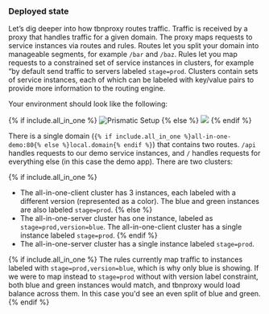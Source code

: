### Deployed state

Let’s dig deeper into how tbnproxy routes traffic. Traffic is received by a
proxy that handles traffic for a given domain. The proxy maps requests to
service instances via routes and rules. Routes let you split your domain into
manageable segments, for example `/bar` and `/baz`. Rules let you map requests
to a constrained set of service instances in clusters, for example “by default
send traffic to servers labeled `stage=prod`. Clusters contain sets of service
instances, each of which can be labeled with key/value pairs to provide more
information to the routing engine.

Your environment should look like the following:

{% if include.all_in_one %}
![Prismatic Setup](https://d16co4vs2i1241.cloudfront.net/uploads/tutorial_image/file/636842997144618507/0d8f89bd404654ad9ce3e35ee9d38960dd34c35661e89fcb561b6ae20e422283/column_sized_prismatic-setup.png)
{% else %}
<img src="https://img.turbinelabs.io/2017-03-17/prismatic-setup-kube-1.png"/>
{% endif %}

There is a single domain (`{% if include.all_in_one %}all-in-one-demo:80{% else
%}local.domain{% endif %}`) that contains two routes. `/api` handles requests to
our demo service instances, and `/` handles requests for everything else (in
this case the demo app). There are two clusters:

{% if include.all_in_one %}
- The all-in-one-client cluster has 3 instances, each labeled with a
different version (represented as a color). The blue and green instances are
also labeled `stage=prod`.
{% else %}
- The all-in-one-server cluster has one instance, labeled as
`stage=prod,version=blue`. The all-in-one-client cluster has a single instance
labeled `stage=prod`.
{% endif %}
- The all-in-one-server cluster has a single instance labeled
`stage=prod`.

{% if include.all_in_one %}
The rules currently map traffic to instances labeled with
`stage=prod,version=blue`, which is why only blue is showing. If we were to map
instead to `stage=prod` without with version label constraint, both blue and
green instances would match, and tbnproxy would load balance across them. In
this case you'd see an even split of blue and green.
{% endif %}
